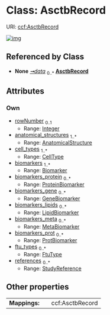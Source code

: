 
# Class: AsctbRecord




URI: [ccf:AsctbRecord](http://purl.org/ccf/AsctbRecord)


[![img](https://yuml.me/diagram/nofunky;dir:TB/class/[StudyReference],[ProteinBiomarker],[ProtBiomarker],[MetaBiomarker],[LipidBiomarker],[GeneBiomarker],[FtuType],[CellType],[Biomarker],[StudyReference]<references%200..*-++[AsctbRecord&#124;rowNumber:integer%20%3F],[FtuType]<ftu_types%200..*-++[AsctbRecord],[ProtBiomarker]<biomarkers_prot%200..*-++[AsctbRecord],[MetaBiomarker]<biomarkers_meta%200..*-++[AsctbRecord],[LipidBiomarker]<biomarkers_lipids%200..*-++[AsctbRecord],[GeneBiomarker]<biomarkers_gene%200..*-++[AsctbRecord],[ProteinBiomarker]<biomarkers_protein%200..*-++[AsctbRecord],[Biomarker]<biomarkers%201..*-++[AsctbRecord],[CellType]<cell_types%201..*-++[AsctbRecord],[AnatomicalStructure]<anatomical_structures%201..*-++[AsctbRecord],[Container]++-%20data%200..*>[AsctbRecord],[Container],[AnatomicalStructure])](https://yuml.me/diagram/nofunky;dir:TB/class/[StudyReference],[ProteinBiomarker],[ProtBiomarker],[MetaBiomarker],[LipidBiomarker],[GeneBiomarker],[FtuType],[CellType],[Biomarker],[StudyReference]<references%200..*-++[AsctbRecord&#124;rowNumber:integer%20%3F],[FtuType]<ftu_types%200..*-++[AsctbRecord],[ProtBiomarker]<biomarkers_prot%200..*-++[AsctbRecord],[MetaBiomarker]<biomarkers_meta%200..*-++[AsctbRecord],[LipidBiomarker]<biomarkers_lipids%200..*-++[AsctbRecord],[GeneBiomarker]<biomarkers_gene%200..*-++[AsctbRecord],[ProteinBiomarker]<biomarkers_protein%200..*-++[AsctbRecord],[Biomarker]<biomarkers%201..*-++[AsctbRecord],[CellType]<cell_types%201..*-++[AsctbRecord],[AnatomicalStructure]<anatomical_structures%201..*-++[AsctbRecord],[Container]++-%20data%200..*>[AsctbRecord],[Container],[AnatomicalStructure])

## Referenced by Class

 *  **None** *[➞data](container__data.md)*  <sub>0..\*</sub>  **[AsctbRecord](AsctbRecord.md)**

## Attributes


### Own

 * [rowNumber](rowNumber.md)  <sub>0..1</sub>
     * Range: [Integer](types/Integer.md)
 * [anatomical_structures](anatomical_structures.md)  <sub>1..\*</sub>
     * Range: [AnatomicalStructure](AnatomicalStructure.md)
 * [cell_types](cell_types.md)  <sub>1..\*</sub>
     * Range: [CellType](CellType.md)
 * [biomarkers](biomarkers.md)  <sub>1..\*</sub>
     * Range: [Biomarker](Biomarker.md)
 * [biomarkers_protein](biomarkers_protein.md)  <sub>0..\*</sub>
     * Range: [ProteinBiomarker](ProteinBiomarker.md)
 * [biomarkers_gene](biomarkers_gene.md)  <sub>0..\*</sub>
     * Range: [GeneBiomarker](GeneBiomarker.md)
 * [biomarkers_lipids](biomarkers_lipids.md)  <sub>0..\*</sub>
     * Range: [LipidBiomarker](LipidBiomarker.md)
 * [biomarkers_meta](biomarkers_meta.md)  <sub>0..\*</sub>
     * Range: [MetaBiomarker](MetaBiomarker.md)
 * [biomarkers_prot](biomarkers_prot.md)  <sub>0..\*</sub>
     * Range: [ProtBiomarker](ProtBiomarker.md)
 * [ftu_types](ftu_types.md)  <sub>0..\*</sub>
     * Range: [FtuType](FtuType.md)
 * [references](references.md)  <sub>0..\*</sub>
     * Range: [StudyReference](StudyReference.md)

## Other properties

|  |  |  |
| --- | --- | --- |
| **Mappings:** | | ccf:AsctbRecord |

